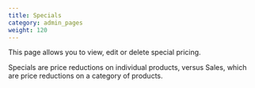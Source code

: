 ```yaml
---
title: Specials 
category: admin_pages
weight: 120
---
```


This page allows you to view, edit or delete special pricing. 


Specials are price reductions on individual products, versus Sales, which are price reductions on a category of products. 
